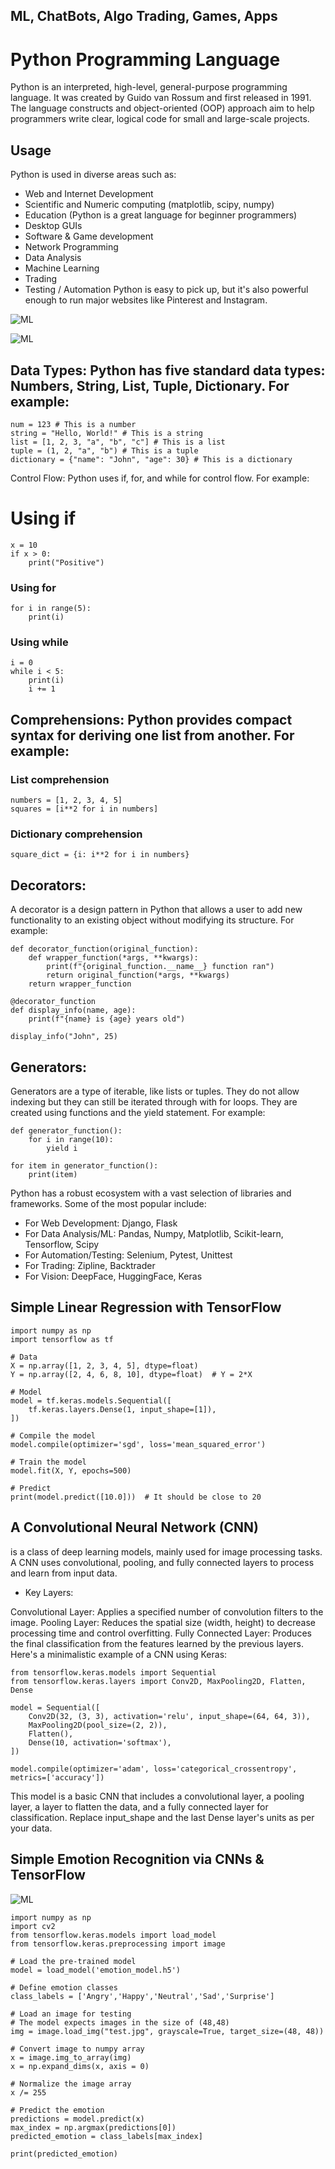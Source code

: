 ## ML, ChatBots, Algo Trading, Games, Apps

# Python Programming Language

Python is an interpreted, high-level, general-purpose programming language. It was created by Guido van Rossum and first released in 1991. The language constructs and object-oriented (OOP) approach aim to help programmers write clear, logical code for small and large-scale projects.

## Usage
Python is used in diverse areas such as:

- Web and Internet Development
- Scientific and Numeric computing (matplotlib, scipy, numpy)
- Education (Python is a great language for beginner programmers)
- Desktop GUIs
- Software & Game development
- Network Programming
- Data Analysis
- Machine Learning
- Trading
- Testing / Automation
Python is easy to pick up, but it's also powerful enough to run major websites like Pinterest and Instagram.

![ML](./img1.jpeg "My Image")

![ML](./img3.png "My Image")

## Data Types: Python has five standard data types: Numbers, String, List, Tuple, Dictionary. For example:
```
num = 123 # This is a number
string = "Hello, World!" # This is a string
list = [1, 2, 3, "a", "b", "c"] # This is a list
tuple = (1, 2, "a", "b") # This is a tuple
dictionary = {"name": "John", "age": 30} # This is a dictionary

```
Control Flow: Python uses if, for, and while for control flow. For example:

# Using if
```
x = 10
if x > 0:
    print("Positive")
```

### Using for
```
for i in range(5):
    print(i)
```
### Using while
```
i = 0
while i < 5:
    print(i)
    i += 1
```

## Comprehensions: Python provides compact syntax for deriving one list from another. For example:

### List comprehension
```
numbers = [1, 2, 3, 4, 5]
squares = [i**2 for i in numbers]
```
### Dictionary comprehension
```
square_dict = {i: i**2 for i in numbers}
```

## Decorators: 
A decorator is a design pattern in Python that allows a user to add new functionality to an existing object without modifying its structure. For example:
```
def decorator_function(original_function):
    def wrapper_function(*args, **kwargs):
        print(f"{original_function.__name__} function ran")
        return original_function(*args, **kwargs)
    return wrapper_function

@decorator_function
def display_info(name, age):
    print(f"{name} is {age} years old")

display_info("John", 25)
```
## Generators: 
Generators are a type of iterable, like lists or tuples. They do not allow indexing but they can still be iterated through with for loops. They are created using functions and the yield statement. For example:
```
def generator_function():
    for i in range(10):
        yield i

for item in generator_function():
    print(item)
```
Python has a robust ecosystem with a vast selection of libraries and frameworks. Some of the most popular include:

- For Web Development: Django, Flask
- For Data Analysis/ML: Pandas, Numpy, Matplotlib, Scikit-learn, Tensorflow, Scipy
- For Automation/Testing: Selenium, Pytest, Unittest
- For Trading: Zipline, Backtrader
- For Vision: DeepFace, HuggingFace, Keras

## Simple Linear Regression with TensorFlow

```
import numpy as np
import tensorflow as tf

# Data
X = np.array([1, 2, 3, 4, 5], dtype=float)
Y = np.array([2, 4, 6, 8, 10], dtype=float)  # Y = 2*X

# Model
model = tf.keras.models.Sequential([
    tf.keras.layers.Dense(1, input_shape=[1]),
])

# Compile the model
model.compile(optimizer='sgd', loss='mean_squared_error')

# Train the model
model.fit(X, Y, epochs=500)

# Predict
print(model.predict([10.0]))  # It should be close to 20
```
## A Convolutional Neural Network (CNN)
is a class of deep learning models, mainly used for image processing tasks. A CNN uses convolutional, pooling, and fully connected layers to process and learn from input data.

- Key Layers:

Convolutional Layer: Applies a specified number of convolution filters to the image.
Pooling Layer: Reduces the spatial size (width, height) to decrease processing time and control overfitting.
Fully Connected Layer: Produces the final classification from the features learned by the previous layers.
Here's a minimalistic example of a CNN using Keras:

```
from tensorflow.keras.models import Sequential
from tensorflow.keras.layers import Conv2D, MaxPooling2D, Flatten, Dense

model = Sequential([
    Conv2D(32, (3, 3), activation='relu', input_shape=(64, 64, 3)),
    MaxPooling2D(pool_size=(2, 2)),
    Flatten(),
    Dense(10, activation='softmax'),
])

model.compile(optimizer='adam', loss='categorical_crossentropy', metrics=['accuracy'])

```

This model is a basic CNN that includes a convolutional layer, a pooling layer, a layer to flatten the data, and a fully connected layer for classification. Replace input_shape and the last Dense layer's units as per your data.

## Simple Emotion Recognition via CNNs & TensorFlow

![ML](./img2.png "My Image")

```
import numpy as np
import cv2
from tensorflow.keras.models import load_model
from tensorflow.keras.preprocessing import image

# Load the pre-trained model
model = load_model('emotion_model.h5')

# Define emotion classes
class_labels = ['Angry','Happy','Neutral','Sad','Surprise']

# Load an image for testing
# The model expects images in the size of (48,48)
img = image.load_img("test.jpg", grayscale=True, target_size=(48, 48))

# Convert image to numpy array
x = image.img_to_array(img)
x = np.expand_dims(x, axis = 0)

# Normalize the image array
x /= 255

# Predict the emotion
predictions = model.predict(x)
max_index = np.argmax(predictions[0])
predicted_emotion = class_labels[max_index]

print(predicted_emotion)
```



